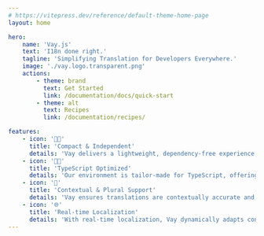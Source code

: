 ```yaml
---
# https://vitepress.dev/reference/default-theme-home-page
layout: home

hero:
    name: 'Vay.js'
    text: 'I18n done right.'
    tagline: 'Simplifying Translation for Developers Everywhere.'
    image: './vay.logo.transparent.png'
    actions:
        - theme: brand
          text: Get Started
          link: /documentation/docs/quick-start
        - theme: alt
          text: Recipes
          link: /documentation/recipes/

features:
    - icon: '💪🏾'
      title: 'Compact & Independent'
      details: 'Vay delivers a lightweight, dependency-free experience, optimized for efficiency with full treeshakeability.'
    - icon: '🧑‍💻'
      title: 'TypeScript Optimized'
      details: 'Our environment is tailor-made for TypeScript, offering a secure and type-safe coding experience.'
    - icon: '💬'
      title: 'Contextual & Plural Support'
      details: 'Vay ensures translations are contextually accurate and grammatically precise across all languages.'
    - icon: '🌐'
      title: 'Real-time Localization'
      details: 'With real-time localization, Vay dynamically adapts content to user preferences, enhancing the global user experience.'
---
```


<!-- @format -->
